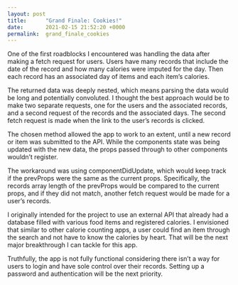 ```yaml
---
layout: post
title:      "Grand Finale: Cookies!"
date:       2021-02-15 21:52:20 +0000
permalink:  grand_finale_cookies
---
```



One of the first roadblocks I encountered was handling the data after making a fetch request for users. Users have many records that include the date of the record and how many calories were imputed for the day. Then each record has an associated day of items and each item’s calories. 

The returned data was deeply nested, which means parsing the data would be long and potentially convoluted. I thought the best approach would be to make two separate requests, one for the users and the associated records, and a second request of the records and the associated days. The second fetch request is made when the link to the user’s records is clicked.

The chosen method allowed the app to work to an extent, until a new record or item was submitted to the API. While the components state was being updated with the new data, the props passed through to other components wouldn’t register. 

The workaround was using componentDidUpdate, which would keep track if the prevProps were the same as the current props. Specifically, the records array length of the prevProps would be compared to the current props, and if they did not match, another fetch request would be made for a user’s records.

I originally intended for the project to use an external API that already had a database filled with various food items and registered calories. I envisioned that similar to other calorie counting apps, a user could find an item through the search and not have to know the calories by heart. That will be the next major breakthrough I can tackle for this app.

Truthfully, the app is not fully functional considering there isn’t a way for users to login and have sole control over their records. Setting up a password and authentication will be the next priority.

